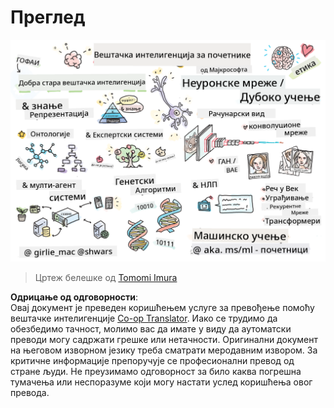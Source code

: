 <!--
CO_OP_TRANSLATOR_METADATA:
{
  "original_hash": "5fef1a0b22498d7188959e2a2cb08af7",
  "translation_date": "2025-08-25T21:23:20+00:00",
  "source_file": "lessons/README.md",
  "language_code": "sr"
}
-->
# Преглед

![Преглед у виду цртежа](../../../translated_images/ai-overview.0857791951d19500d0ef8b803d77110c738dcafc52306e6d68724742cd4af167.sr.png)

> Цртеж белешке од [Tomomi Imura](https://twitter.com/girlie_mac)

**Одрицање од одговорности**:  
Овај документ је преведен коришћењем услуге за превођење помоћу вештачке интелигенције [Co-op Translator](https://github.com/Azure/co-op-translator). Иако се трудимо да обезбедимо тачност, молимо вас да имате у виду да аутоматски преводи могу садржати грешке или нетачности. Оригинални документ на његовом изворном језику треба сматрати меродавним извором. За критичне информације препоручује се професионални превод од стране људи. Не преузимамо одговорност за било каква погрешна тумачења или неспоразуме који могу настати услед коришћења овог превода.